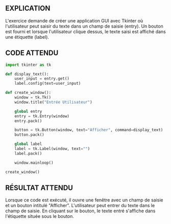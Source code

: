 ## EXPLICATION

L'exercice demande de créer une application GUI avec Tkinter où l'utilisateur peut saisir du texte dans un champ de saisie (entry). Un bouton est fourni et lorsque l'utilisateur clique dessus, le texte saisi est affiché dans une étiquette (label).

## CODE ATTENDU

```python
import tkinter as tk

def display_text():
    user_input = entry.get()
    label.config(text=user_input)

def create_window():
    window = tk.Tk()
    window.title("Entrée Utilisateur")

    global entry
    entry = tk.Entry(window)
    entry.pack()

    button = tk.Button(window, text="Afficher", command=display_text)
    button.pack()

    global label
    label = tk.Label(window, text="")
    label.pack()

    window.mainloop()

create_window()
```

## RÉSULTAT ATTENDU

Lorsque ce code est exécuté, il ouvre une fenêtre avec un champ de saisie et un bouton intitulé "Afficher". L'utilisateur peut entrer du texte dans le champ de saisie. En cliquant sur le bouton, le texte entré s'affiche dans l'étiquette située sous le bouton.